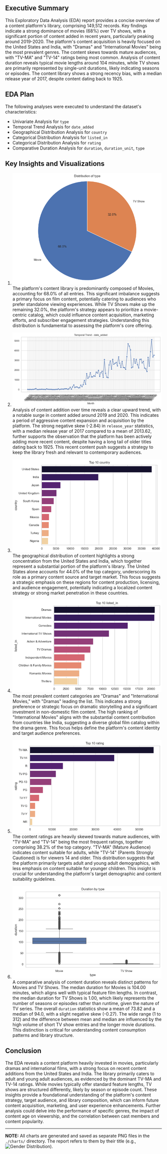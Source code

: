 ## Executive Summary

This Exploratory Data Analysis (EDA) report provides a concise overview of a content platform's library, comprising 149,512 records. Key findings indicate a strong dominance of movies (68%) over TV shows, with a significant portion of content added in recent years, particularly peaking around 2019-2020. The platform's content acquisition is heavily focused on the United States and India, with "Dramas" and "International Movies" being the most prevalent genres. The content skews towards mature audiences, with "TV-MA" and "TV-14" ratings being most common. Analysis of content duration reveals typical movie lengths around 104 minutes, while TV shows are primarily represented by single-unit durations, likely indicating seasons or episodes. The content library shows a strong recency bias, with a median release year of 2017, despite content dating back to 1925.

## EDA Plan

The following analyses were executed to understand the dataset's characteristics:

*   Univariate Analysis for `type`
*   Temporal Trend Analysis for `date_added`
*   Geographical Distribution Analysis for `country`
*   Categorical Distribution Analysis for `listed_in`
*   Categorical Distribution Analysis for `rating`
*   Comparative Duration Analysis for `duration`, `duration_unit`, `type`

## Key Insights and Visualizations

1.  ![Distribution of type](charts\distribution_of_type.png)
    The platform's content library is predominantly composed of Movies, accounting for 68.0% of all entries. This significant imbalance suggests a primary focus on film content, potentially catering to audiences who prefer standalone viewing experiences. While TV Shows make up the remaining 32.0%, the platform's strategy appears to prioritize a movie-centric catalog, which could influence content acquisition, marketing efforts, and subscriber engagement strategies. Understanding this distribution is fundamental to assessing the platform's core offering.

2.  ![Temporal Trend - date_added](charts\temporal_trend_date_added.png)
    Analysis of content addition over time reveals a clear upward trend, with a notable surge in content added around 2019 and 2020. This indicates a period of aggressive content expansion and acquisition by the platform. The strong negative skew (-2.84) in `release_year` statistics, with a median release year of 2017 compared to a mean of 2013.62, further supports the observation that the platform has been actively adding more recent content, despite having a long tail of older titles dating back to 1925. This recent content push suggests a strategy to keep the library fresh and relevant to contemporary audiences.

3.  ![Top 10 country](charts\top_10_country.png)
    The geographical distribution of content highlights a strong concentration from the United States and India, which together represent a substantial portion of the platform's library. The United States alone accounts for 44.0% of the top category, underscoring its role as a primary content source and target market. This focus suggests a strategic emphasis on these regions for content production, licensing, and audience engagement, potentially indicating a localized content strategy or strong market penetration in these countries.

4.  ![Top 10 listed_in](charts\top_10_listed_in.png)
    The most prevalent content categories are "Dramas" and "International Movies," with "Dramas" leading the list. This indicates a strong preference or strategic focus on dramatic storytelling and a significant investment in non-domestic film content. The high ranking of "International Movies" aligns with the substantial content contribution from countries like India, suggesting a diverse global film catalog within the drama genre. This focus helps define the platform's content identity and target audience preferences.

5.  ![Top 10 rating](charts\top_10_rating.png)
    The content ratings are heavily skewed towards mature audiences, with "TV-MA" and "TV-14" being the most frequent ratings, together comprising 38.2% of the top category. "TV-MA" (Mature Audience) indicates content suitable for adults, while "TV-14" (Parents Strongly Cautioned) is for viewers 14 and older. This distribution suggests that the platform primarily targets adult and young adult demographics, with less emphasis on content suitable for younger children. This insight is crucial for understanding the platform's target demographic and content suitability guidelines.

6.  ![Duration by type](charts\duration_by_type.png)
    A comparative analysis of content duration reveals distinct patterns for Movies and TV Shows. The median duration for Movies is 104.00 minutes, which aligns well with typical feature film lengths. In contrast, the median duration for TV Shows is 1.00, which likely represents the number of seasons or episodes rather than runtime, given the nature of TV series. The overall `duration` statistics show a mean of 73.82 and a median of 94.0, with a slight negative skew (-0.27). The wide range (1 to 312) and the difference between mean and median are influenced by the high volume of short TV show entries and the longer movie durations. This distinction is critical for understanding content consumption patterns and library structure.

## Conclusion

The EDA reveals a content platform heavily invested in movies, particularly dramas and international films, with a strong focus on recent content additions from the United States and India. The library primarily caters to adult and young adult audiences, as evidenced by the dominant TV-MA and TV-14 ratings. While movies typically offer standard feature lengths, TV shows are structured differently, likely by season or episode count. These insights provide a foundational understanding of the platform's content strategy, target audience, and library composition, which can inform future content acquisition, marketing, and user experience enhancements. Further analysis could delve into the performance of specific genres, the impact of content age on viewership, and the correlation between cast members and content popularity.

---

**NOTE:** All charts are generated and saved as separate PNG files in the `./charts/` directory. The report refers to them by their title (e.g., ![Gender Distribution](charts/gender_distribution.png)).